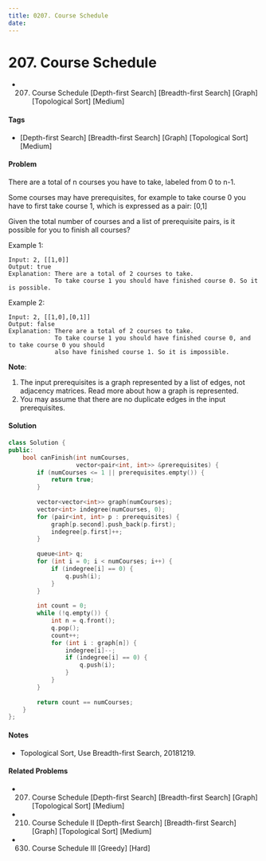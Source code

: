 ```yaml
---
title: 0207. Course Schedule
date: 
---
```


# 207. Course Schedule
- 207. Course Schedule [Depth-first Search] [Breadth-first Search] [Graph] [Topological Sort] [Medium]

#### Tags
- [Depth-first Search] [Breadth-first Search] [Graph] [Topological Sort] [Medium]

#### Problem
There are a total of n courses you have to take, labeled from 0 to n-1.

Some courses may have prerequisites, for example to take course 0 you have to first take course 1, which is expressed as a pair: [0,1]

Given the total number of courses and a list of prerequisite pairs, is it possible for you to finish all courses?

Example 1:

    Input: 2, [[1,0]] 
    Output: true
    Explanation: There are a total of 2 courses to take. 
                 To take course 1 you should have finished course 0. So it is possible.

Example 2:

    Input: 2, [[1,0],[0,1]]
    Output: false
    Explanation: There are a total of 2 courses to take. 
                 To take course 1 you should have finished course 0, and to take course 0 you should
                 also have finished course 1. So it is impossible.

**Note**:

1. The input prerequisites is a graph represented by a list of edges, not adjacency matrices. Read more about how a graph is represented.
2. You may assume that there are no duplicate edges in the input prerequisites.

#### Solution
``` C++
class Solution {
public:
    bool canFinish(int numCourses, 
                   vector<pair<int, int>> &prerequisites) {
        if (numCourses <= 1 || prerequisites.empty()) {
            return true;
        }
        
        vector<vector<int>> graph(numCourses);
        vector<int> indegree(numCourses, 0);
        for (pair<int, int> p : prerequisites) {
            graph[p.second].push_back(p.first);
            indegree[p.first]++;
        }
        
        queue<int> q;
        for (int i = 0; i < numCourses; i++) {
            if (indegree[i] == 0) {
                q.push(i);
            }
        }
        
        int count = 0;
        while (!q.empty()) {
            int n = q.front();
            q.pop();
            count++;
            for (int i : graph[n]) {
                indegree[i]--;
                if (indegree[i] == 0) {
                    q.push(i);
                }
            }
        }
        
        return count == numCourses;
    }
};
```

#### Notes
- Topological Sort, Use Breadth-first Search, 20181219.

#### Related Problems
- 207. Course Schedule [Depth-first Search] [Breadth-first Search] [Graph] [Topological Sort] [Medium]
- 210. Course Schedule II [Depth-first Search] [Breadth-first Search] [Graph] [Topological Sort] [Medium]
- 630. Course Schedule III [Greedy] [Hard]
